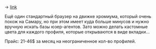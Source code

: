 -> [link](https://ghostbrowser.com/)

Ещё один стандартный браузер на движке хромиума, который очень похож на Самару, но при этом имеет куда больше минусов и нужно вручную искать базы юзер-агентов. Зато можно делать кастомные цвета для каждого профиля, которые открываются в виде вкладки...

Прайс: 21-46$ за месяц на неограниченное кол-во профилей.